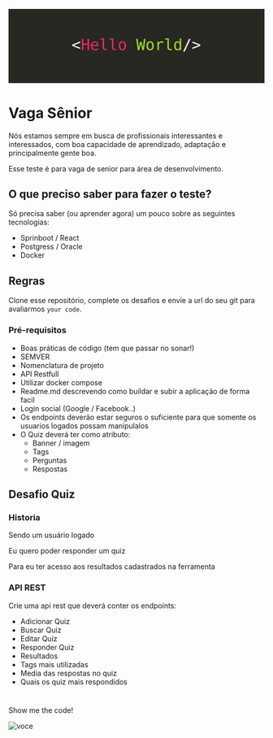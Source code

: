 ![Hello World](hello.jpeg)

# Vaga Sênior
Nós estamos sempre em busca de profissionais interessantes e interessados, com boa capacidade de aprendizado, adaptação e principalmente gente boa.

Esse teste é para vaga de senior para área de desenvolvimento.

## O que preciso saber para fazer o teste?

Só precisa saber (ou aprender agora) um pouco sobre as seguintes tecnologias:

- Sprinboot / React
- Postgress / Oracle
- Docker

## Regras
Clone esse repositório, complete os desafios e envie a url do seu git para avaliarmos `your code`.

### Pré-requisitos

- Boas práticas de código (tem que passar no sonar!)
- SEMVER
- Nomenclatura de projeto
- API Restfull
- Utilizar docker compose
- Readme.md descrevendo como buildar e subir a aplicação de forma facil
- Login social (Google / Facebook..)
- Os endpoints deverão estar seguros o suficiente para que somente os usuarios logados possam manipulalos
- O Quiz deverá ter como atributo:
  - Banner / imagem
  - Tags
  - Perguntas
  - Respostas

## Desafio Quiz

### Historia 

Sendo um usuário logado

Eu quero poder responder um quiz

Para eu ter acesso aos resultados cadastrados na ferramenta 


### API REST
 Crie uma api rest que deverá conter os endpoints:

- Adicionar Quiz
- Buscar Quiz
- Editar Quiz
- Responder Quiz 
- Resultados
 - Tags mais utilizadas
 - Media das respostas no quiz
 - Quais os quiz mais respondidos

# 
Show me the code!

![voce](vc.gif)
